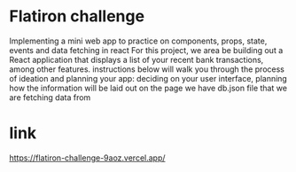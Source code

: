 # Flatiron challenge
 Implementing a mini web app to practice on components, props, state, events and data fetching in react
 For this project, we area be building out a React application that displays a
 list of your recent bank transactions, among other features.
 instructions below will walk you through the process of ideation and planning your app: deciding on your user interface, planning how the information will be laid out on the page
 we have  db.json file that we are fetching data from

# link

https://flatiron-challenge-9aoz.vercel.app/
